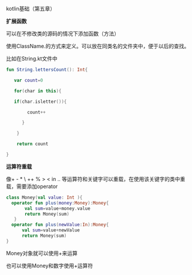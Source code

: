 kotlin基础（第五章）

**扩展函数**

可以在不修改类的源码的情况下添加函数（方法）

使用ClassName.的方式来定义。可以放在同类名的文件夹中，便于以后的查找。

比如在String.kt文件中

```kotlin
fun String.lettersCount(): Int{

   var count=0

   for(char in this){

   if(char.isletter()){

        count++

      }

    }

    return count

}
```

**运算符重载**

像+   -   *   \   ++  %  >   <  in  .. 等运算符和关键字可以重载，在使用该关键字的类中重载，需要添加operator

```kotlin
class Money(val value: Int ){
  operator fun plus(money:Money):Money{
       val sum=value+money.value
       return Money(sum)
   }
  operator fun plus(newValue:In):Money{
      val sum=value+newValue
      return Money(sum)
}
```

Money对象就可以使用+来运算

也可以使用Money和数字使用+运算符
